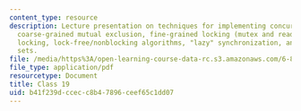 ```yaml
---
content_type: resource
description: Lecture presentation on techniques for implementing concurrent objects,
  coarse-grained mutual exclusion, fine-grained locking (mutex and read/write), optimistic
  locking, lock-free/nonblocking algorithms, "lazy" synchronization, and list-based
  sets.
file: /media/https%3A/open-learning-course-data-rc.s3.amazonaws.com/6-852j-distributed-algorithms-fall-2009/b41f239dccecc8b47896ceef65c1dd07_MIT6_852JF09_lec19.pdf
file_type: application/pdf
resourcetype: Document
title: Class 19
uid: b41f239d-ccec-c8b4-7896-ceef65c1dd07
---
```

